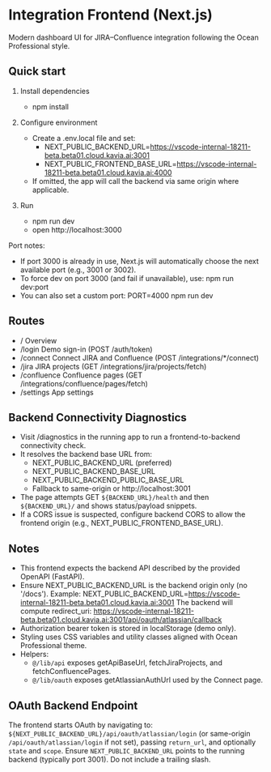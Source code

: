 # Integration Frontend (Next.js)

Modern dashboard UI for JIRA–Confluence integration following the Ocean Professional style.

## Quick start

1. Install dependencies
   - npm install

2. Configure environment
   - Create a .env.local file and set:
     - NEXT_PUBLIC_BACKEND_URL=https://vscode-internal-18211-beta.beta01.cloud.kavia.ai:3001
     - NEXT_PUBLIC_FRONTEND_BASE_URL=https://vscode-internal-18211-beta.beta01.cloud.kavia.ai:4000
   - If omitted, the app will call the backend via same origin where applicable.

3. Run
   - npm run dev
   - open http://localhost:3000

Port notes:
- If port 3000 is already in use, Next.js will automatically choose the next available port (e.g., 3001 or 3002).
- To force dev on port 3000 (and fail if unavailable), use: npm run dev:port
- You can also set a custom port: PORT=4000 npm run dev

## Routes

- /                Overview
- /login           Demo sign-in (POST /auth/token)
- /connect         Connect JIRA and Confluence (POST /integrations/*/connect)
- /jira            JIRA projects (GET /integrations/jira/projects/fetch)
- /confluence      Confluence pages (GET /integrations/confluence/pages/fetch)
- /settings        App settings

## Backend Connectivity Diagnostics

- Visit /diagnostics in the running app to run a frontend-to-backend connectivity check.
- It resolves the backend base URL from:
  - NEXT_PUBLIC_BACKEND_URL (preferred)
  - NEXT_PUBLIC_BACKEND_BASE_URL
  - NEXT_PUBLIC_BACKEND_PUBLIC_BASE_URL
  - Fallback to same-origin or http://localhost:3001
- The page attempts GET `${BACKEND_URL}/health` and then `${BACKEND_URL}/` and shows status/payload snippets.
- If a CORS issue is suspected, configure backend CORS to allow the frontend origin (e.g., NEXT_PUBLIC_FRONTEND_BASE_URL).

## Notes

- This frontend expects the backend API described by the provided OpenAPI (FastAPI).
- Ensure NEXT_PUBLIC_BACKEND_URL is the backend origin only (no '/docs'). Example:
  NEXT_PUBLIC_BACKEND_URL=https://vscode-internal-18211-beta.beta01.cloud.kavia.ai:3001
  The backend will compute redirect_uri:
  https://vscode-internal-18211-beta.beta01.cloud.kavia.ai:3001/api/oauth/atlassian/callback
- Authorization bearer token is stored in localStorage (demo only).
- Styling uses CSS variables and utility classes aligned with Ocean Professional theme.
- Helpers:
  - `@/lib/api` exposes getApiBaseUrl, fetchJiraProjects, and fetchConfluencePages.
  - `@/lib/oauth` exposes getAtlassianAuthUrl used by the Connect page.

## OAuth Backend Endpoint
The frontend starts OAuth by navigating to:
`${NEXT_PUBLIC_BACKEND_URL}/api/oauth/atlassian/login` (or same-origin `/api/oauth/atlassian/login` if not set),
passing `return_url`, and optionally `state` and `scope`. Ensure `NEXT_PUBLIC_BACKEND_URL` points to the running backend (typically port 3001). Do not include a trailing slash.
